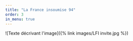 ```yaml
---
title: "La France insoumise 94"
order: 3
in_menu: true
---
```

![Texte décrivant l'image]({% link images/LFI invite.jpg %}) 